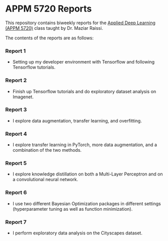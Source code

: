 # APPM 5720 Reports

This repository contains biweekly reports for the [Applied Deep Learning (APPM 5720)](https://github.com/maziarraissi/Applied-Deep-Learning) class taught by Dr. Maziar Raissi.

The contents of the reports are as follows:  

### Report 1

- Setting up my developer environment with Tensorflow and following Tensorflow tutorials.  

### Report 2

- Finish up Tensorflow tutorials and do exploratory dataset analysis on Imagenet.  

### Report 3

- I explore data augmentation, transfer learning, and overfitting.  

### Report 4

- I explore transfer learning in PyTorch, more data augmentation, and a combination of the two methods.  

### Report 5

- I explore knowledge distillation on both a Multi-Layer Perceptron and on a convolutional neural network.

### Report 6

- I use two different Bayesian Optimization packages in different settings (hyperparameter tuning as well as function minimization).

### Report 7

- I perform exploratory data analysis on the Cityscapes dataset.
